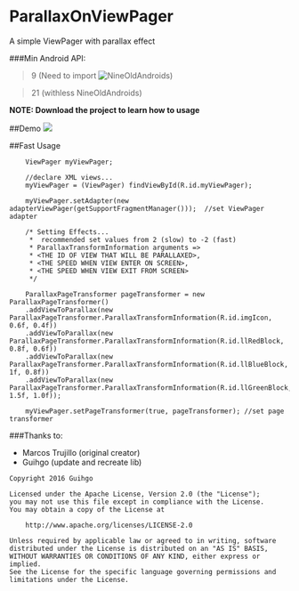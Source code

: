 # ParallaxOnViewPager
A simple ViewPager with parallax effect

###Min Android API:
> 9 (Need to import ![NineOldAndroids](http://nineoldandroids.com/))

> 21 (withless NineOldAndroids)



**NOTE: Download the project to learn how to usage**

##Demo
![](http://imgur.com/7OArgCy.gif)


##Fast Usage

        ViewPager myViewPager;
        
        //declare XML views...
        myViewPager = (ViewPager) findViewById(R.id.myViewPager);

        myViewPager.setAdapter(new adapterViewPager(getSupportFragmentManager()));  //set ViewPager adapter

        /* Setting Effects...
         *  recommended set values from 2 (slow) to -2 (fast)
         * ParallaxTransformInformation arguments =>
         * <THE ID OF VIEW THAT WILL BE PARALLAXED>,
         * <THE SPEED WHEN VIEW ENTER ON SCREEN>,
         * <THE SPEED WHEN VIEW EXIT FROM SCREEN>
         */

        ParallaxPageTransformer pageTransformer = new ParallaxPageTransformer()
        .addViewToParallax(new ParallaxPageTransformer.ParallaxTransformInformation(R.id.imgIcon, 0.6f, 0.4f))
        .addViewToParallax(new ParallaxPageTransformer.ParallaxTransformInformation(R.id.llRedBlock, 0.8f, 0.6f))
        .addViewToParallax(new ParallaxPageTransformer.ParallaxTransformInformation(R.id.llBlueBlock, 1f, 0.8f))
        .addViewToParallax(new ParallaxPageTransformer.ParallaxTransformInformation(R.id.llGreenBlock, 1.5f, 1.0f));

        myViewPager.setPageTransformer(true, pageTransformer); //set page transformer
        
        
###Thanks to:
 
 - Marcos Trujillo (original creator)
 - Guihgo (update and recreate lib)
 

```
Copyright 2016 Guihgo

Licensed under the Apache License, Version 2.0 (the "License");
you may not use this file except in compliance with the License.
You may obtain a copy of the License at

    http://www.apache.org/licenses/LICENSE-2.0

Unless required by applicable law or agreed to in writing, software
distributed under the License is distributed on an "AS IS" BASIS,
WITHOUT WARRANTIES OR CONDITIONS OF ANY KIND, either express or implied.
See the License for the specific language governing permissions and
limitations under the License.
```
